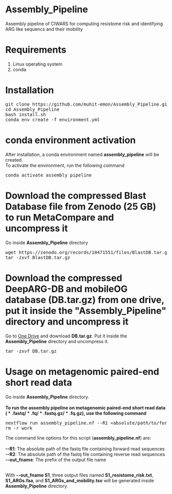 # Assembly_Pipeline
Assembly pipeline of CIWARS for computing resistome risk and identifying ARG like sequencs and their mobility
# Requirements
<ol>
  <li>Linux operating system</li>
  <li>conda</li>
</ol>

# Installation
<pre>
git clone https://github.com/muhit-emon/Assembly_Pipeline.git
cd Assembly_Pipeline
bash install.sh
conda env create -f environment.yml
</pre>
# conda environment activation
After installation, a conda environment named <b>assembly_pipeline</b> will be created.<br>
To activate the environment, run the following command <br>
<pre>
conda activate assembly_pipeline
</pre>
# Download the compressed Blast Database file from Zenodo (25 GB) to run MetaCompare and uncompress it
Go inside <b>Assembly_Pipeline</b> directory
<pre>
wget https://zenodo.org/records/10471551/files/BlastDB.tar.gz
tar -zxvf BlastDB.tar.gz
</pre>

# Download the compressed DeepARG-DB and mobileOG database (DB.tar.gz) from one drive, put it inside the "Assembly_Pipeline" directory and uncompress it
Go to <a href="https://virginiatech-my.sharepoint.com/:u:/g/personal/muhitemon_vt_edu/EQjIpLhOmMVFotPRDiK5Id0BGQFVSVVbyEWOmRWiz-rYUA">One Drive</a> and download <b>DB.tar.gz</b>. Put it inside the <b>Assembly_Pipeline</b> directory and uncompress it.
<pre>
tar -zxvf DB.tar.gz
</pre>

# Usage on metagenomic paired-end short read data
Go inside <b>Assembly_Pipeline</b> directory. <br> <br>
<b>To run the assembly pipeline on metagenomic paired-end short read data (<span> &#42; </span>.fastq/<span> &#42; </span>.fq/<span> &#42; </span>.fastq.gz/<span> &#42; </span>.fq.gz), use the following command</b> <br>
<pre>
nextflow run assembly_pipeline.nf --R1 &ltabsolute/path/to/forward/read/file&gt --R2 &ltabsolute/path/to/reverse/read/file&gt --out_fname &ltprefix of output file name&gt
rm -r work
</pre>
The command line options for this script (<b>assembly_pipeline.nf</b>) are: <br><br>
<b>--R1</b>: The absolute path of the fastq file containing forward read sequences <br>
<b>--R2</b>: The absolute path of the fastq file containing reverse read sequences <br>
<b>--out_fname</b>: The prefix of the output file name <br><br>

With <b>--out_fname S1</b>, three output files named <b>S1_resistome_risk.txt</b>, <b>S1_ARGs.faa</b>, and <b>S1_ARGs_and_mobility.tsv</b> will be generated inside <b>Assembly_Pipeline</b> directory. <br><br>
